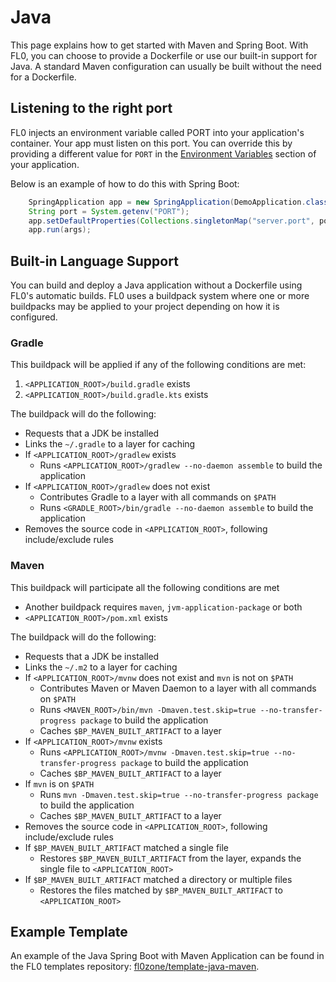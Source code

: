 ---
---

# Java

This page explains how to get started with Maven and Spring Boot. With FL0, you can choose to provide a Dockerfile or use our built-in support for Java. A standard Maven configuration can usually be built without the need for a Dockerfile.

## Listening to the right port

FL0 injects an environment variable called PORT into your application's container. Your app must listen on this port. You can override this by providing a different value for `PORT` in the [Environment Variables](../platform/environment-variables) section of your application.

Below is an example of how to do this with Spring Boot:

```java
    SpringApplication app = new SpringApplication(DemoApplication.class);
    String port = System.getenv("PORT");
    app.setDefaultProperties(Collections.singletonMap("server.port", port == null ? "8080" : port));
    app.run(args);
```

## Built-in Language Support

You can build and deploy a Java application without a Dockerfile using FL0's automatic builds. FL0 uses a buildpack system where one or more buildpacks may be applied to your project depending on how it is configured.

### Gradle

This buildpack will be applied if any of the following conditions are met:

1. `<APPLICATION_ROOT>/build.gradle` exists
2. `<APPLICATION_ROOT>/build.gradle.kts` exists

The buildpack will do the following:

- Requests that a JDK be installed
- Links the `~/.gradle` to a layer for caching
- If `<APPLICATION_ROOT>/gradlew` exists
  - Runs `<APPLICATION_ROOT>/gradlew --no-daemon assemble` to build the application
- If `<APPLICATION_ROOT>/gradlew` does not exist
  - Contributes Gradle to a layer with all commands on `$PATH`
  - Runs `<GRADLE_ROOT>/bin/gradle --no-daemon assemble` to build the application
- Removes the source code in `<APPLICATION_ROOT>`, following include/exclude rules

### Maven

This buildpack will participate all the following conditions are met

- Another buildpack requires `maven`, `jvm-application-package` or both
- `<APPLICATION_ROOT>/pom.xml` exists

The buildpack will do the following:

- Requests that a JDK be installed
- Links the `~/.m2` to a layer for caching
- If `<APPLICATION_ROOT>/mvnw` does not exist and `mvn` is not on `$PATH`
  - Contributes Maven or Maven Daemon to a layer with all commands on `$PATH`
  - Runs `<MAVEN_ROOT>/bin/mvn -Dmaven.test.skip=true --no-transfer-progress package` to build the application
  - Caches `$BP_MAVEN_BUILT_ARTIFACT` to a layer
- If `<APPLICATION_ROOT>/mvnw` exists
  - Runs `<APPLICATION_ROOT>/mvnw -Dmaven.test.skip=true --no-transfer-progress package` to build the application
  - Caches `$BP_MAVEN_BUILT_ARTIFACT` to a layer
- If `mvn` is on `$PATH`
  - Runs `mvn -Dmaven.test.skip=true --no-transfer-progress package` to build the application
  - Caches `$BP_MAVEN_BUILT_ARTIFACT` to a layer
- Removes the source code in `<APPLICATION_ROOT>`, following include/exclude rules
- If `$BP_MAVEN_BUILT_ARTIFACT` matched a single file
  - Restores `$BP_MAVEN_BUILT_ARTIFACT` from the layer, expands the single file to `<APPLICATION_ROOT>`
- If `$BP_MAVEN_BUILT_ARTIFACT` matched a directory or multiple files
  - Restores the files matched by `$BP_MAVEN_BUILT_ARTIFACT` to `<APPLICATION_ROOT>`

## Example Template

An example of the Java Spring Boot with Maven Application can be found in the FL0 templates repository: [fl0zone/template-java-maven](https://github.com/fl0zone/template-java-maven).
